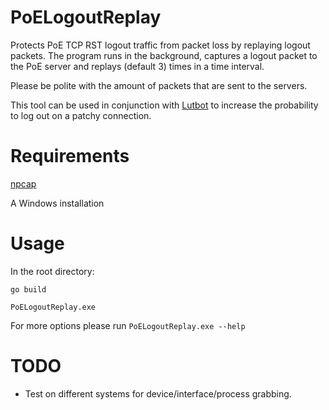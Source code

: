# PoELogoutReplay
Protects PoE TCP RST logout traffic from packet loss by replaying logout packets.
The program runs in the background, captures a logout packet to the PoE server and replays (default 3) times in a time interval.

Please be polite with the amount of packets that are sent to the servers.

This tool can be used in conjunction with [Lutbot](http://lutbot.com/#/) to increase the probability to log out on a patchy connection.
# Requirements
[npcap](https://nmap.org/npcap/)

A Windows installation

# Usage

In the root directory:

```go build```

```PoELogoutReplay.exe```

For more options please run ```PoELogoutReplay.exe --help```

# TODO
* Test on different systems for device/interface/process grabbing.

